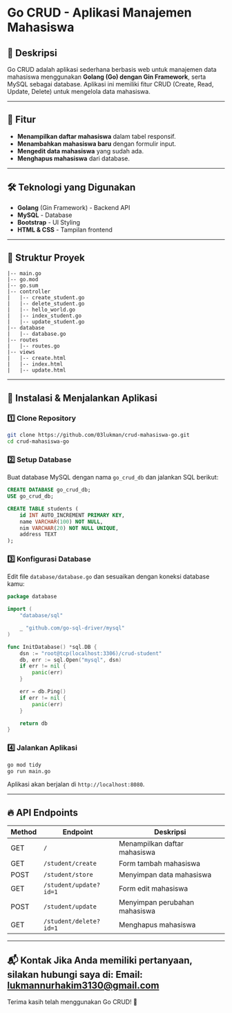 # Go CRUD - Aplikasi Manajemen Mahasiswa

## 📌 Deskripsi
Go CRUD adalah aplikasi sederhana berbasis web untuk manajemen data mahasiswa menggunakan **Golang (Go) dengan Gin Framework**, serta MySQL sebagai database. Aplikasi ini memiliki fitur CRUD (Create, Read, Update, Delete) untuk mengelola data mahasiswa.

---

## 🚀 Fitur
- **Menampilkan daftar mahasiswa** dalam tabel responsif.
- **Menambahkan mahasiswa baru** dengan formulir input.
- **Mengedit data mahasiswa** yang sudah ada.
- **Menghapus mahasiswa** dari database.

---

## 🛠️ Teknologi yang Digunakan
- **Golang** (Gin Framework) - Backend API
- **MySQL** - Database
- **Bootstrap** - UI Styling
- **HTML & CSS** - Tampilan frontend

---

## 📂 Struktur Proyek
```
|-- main.go
|-- go.mod
|-- go.sum
|-- controller
|   |-- create_student.go
|   |-- delete_student.go
|   |-- hello_world.go
|   |-- index_student.go
|   |-- update_student.go
|-- database
|   |-- database.go
|-- routes
|   |-- routes.go
|-- views
|   |-- create.html
|   |-- index.html
|   |-- update.html
```

---

## 📌 Instalasi & Menjalankan Aplikasi
### 1️⃣ **Clone Repository**
```bash
git clone https://github.com/03lukman/crud-mahasiswa-go.git
cd crud-mahasiswa-go
```

### 2️⃣ **Setup Database**
Buat database MySQL dengan nama `go_crud_db` dan jalankan SQL berikut:
```sql
CREATE DATABASE go_crud_db;
USE go_crud_db;

CREATE TABLE students (
    id INT AUTO_INCREMENT PRIMARY KEY,
    name VARCHAR(100) NOT NULL,
    nim VARCHAR(20) NOT NULL UNIQUE,
    address TEXT
);
```

### 3️⃣ **Konfigurasi Database**
Edit file `database/database.go` dan sesuaikan dengan koneksi database kamu:
```go
package database

import (
	"database/sql"

	_ "github.com/go-sql-driver/mysql"
)

func InitDatabase() *sql.DB {
	dsn := "root@tcp(localhost:3306)/crud-student"
	db, err := sql.Open("mysql", dsn)
	if err != nil {
		panic(err)
	}

	err = db.Ping()
	if err != nil {
		panic(err)
	}

	return db
}

```

### 4️⃣ **Jalankan Aplikasi**
```bash
go mod tidy
go run main.go
```
Aplikasi akan berjalan di `http://localhost:8080`.

---

## 🔥 API Endpoints
| Method | Endpoint | Deskripsi |
|--------|----------|-----------|
| GET | `/` | Menampilkan daftar mahasiswa |
| GET | `/student/create` | Form tambah mahasiswa |
| POST | `/student/store` | Menyimpan data mahasiswa |
| GET | `/student/update?id=1` | Form edit mahasiswa |
| POST | `/student/update` | Menyimpan perubahan mahasiswa |
| GET | `/student/delete?id=1` | Menghapus mahasiswa |

---

📬 Kontak
Jika Anda memiliki pertanyaan, silakan hubungi saya di:
Email: lukmannurhakim3130@gmail.com
---
Terima kasih telah menggunakan Go CRUD! 🎉

